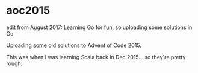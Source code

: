 # aoc2015
edit from August 2017:
Learning Go for fun, so uploading some solutions in Go

Uploading some old solutions to Advent of Code 2015.

This was when I was learning Scala back in Dec 2015... so they're pretty rough.
